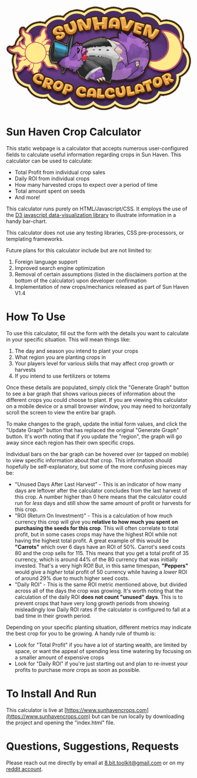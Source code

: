 ![Title Image Sun Haven Crop Calculator](images/withBG.png)


# Sun Haven Crop Calculator
This static webpage is a calculator that accepts numerous user-configured fields to calculate useful information regarding crops in Sun Haven. This calculator can be used to calculate:
* Total Profit from individual crop sales
* Daily ROI from individual crops
* How many harvested crops to expect over a period of time
* Total amount spent on seeds
* And more!

This calculator runs purely on HTML/Javascript/CSS. It employs the use of the [D3 javascript data-visualization library](https://d3js.org/) to illustrate information in a handy bar-chart.

This calculator does not use any testing libraries, CSS pre-processors, or templating frameworks.

Future plans for this calculator include but are not limited to:
1. Foreign language support
2. Improved search engine optimization
3. Removal of certain assumptions (listed in the disclaimers portion at the bottom of the calculator) upon developer confirmation
4. Implementation of new crops/mechanics released as part of Sun Haven V1.4

# How To Use
To use this calculator, fill out the form with the details you want to calculate in your specific situation. This will mean things like:
1. The day and season you intend to plant your crops
2. What region you are planting crops in
3. Your players level for various skills that may affect crop growth or harvests
4. If you intend to use fertilizers or totems

Once these details are populated, simply click the "Generate Graph" button to see a bar graph that shows various pieces of information about the different crops you could choose to plant. If you are viewing this calculator on a mobile device or a small browser window, you may need to horizontally scroll the screen to view the entire bar graph.

To make changes to the graph, update the initial form values, and click the "Update Graph" button that has replaced the original "Generate Graph" button. It's worth noting that if you update the "region", the graph will go away since each region has their own specific crops.

Individual bars on the bar graph can be hovered over (or tapped on mobile) to view specific information about that crop. This information should hopefully be self-explanatory, but some of the more confusing pieces may be:
* "Unused Days After Last Harvest" - This is an indicator of how many days are leftover after the calculator concludes from the last harvest of this crop. A number higher than 0 here means that the calculator could run for *less* days and still show the same amount of profit or harvests for this crop.
* "ROI (Return On Investment)" - This is a calculation of how much currency this crop will give you **relative to how much you spent on purchasing the seeds for this crop**. This will often correlate to total profit, but in some cases crops may have the highest ROI while not having the highest total profit. A great example of this would be **"Carrots"** which over 6 days have an ROI of 50%. Carrot's seed costs 80 and the crop sells for 115. This means that you get a total profit of 35 currency, which is around 44% of the 80 currency that was initially invested. That's a very high ROI! But, in this same timespan, **"Peppers"** would give a *higher* total profit of 50 currency while having a *lower* ROI of around 29% due to much higher seed costs.
* "Daily ROI" - This is the same ROI metric mentioned above, but divided across all of the days the crop was growing. It's worth noting that the calculation of the daily ROI **does not count "unused" days**. This is to prevent crops that have very long growth periods from showing misleadingly low Daily ROI rates if the calculator is configured to fall at a bad time in their growth period.

Depending on your specific planting situation, different metrics may indicate the best crop for you to be growing. A handy rule of thumb is:
* Look for "Total Profit" if you have a lot of starting wealth, are limited by space, or want the appeal of spending less time watering by focusing on a smaller amount of expensive crops
* Look for "Daily ROI" if you're just starting out and plan to re-invest your profits to purchase *more* crops as soon as possible.

# To Install And Run
This calculator is live at [https://www.sunhavencrops.com](https://www.sunhavencrops.com) but can be run locally by downloading the project and opening the "index.html" file.

# Questions, Suggestions, Requests

Please reach out me directly by email at [8.bit.toolkit@gmail.com](mailto:8.bit.toolkit@gmail.com) or on my [reddit account](https://reddit.com/user/8_bit_toolkit).
